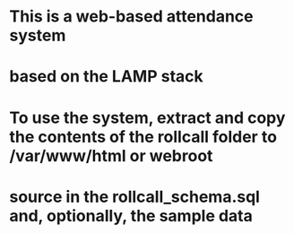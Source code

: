 # This is a web-based attendance system
# based on the LAMP stack
# To use the system, extract and copy the contents of the rollcall folder to /var/www/html or webroot
# source in the rollcall_schema.sql and, optionally, the sample data
